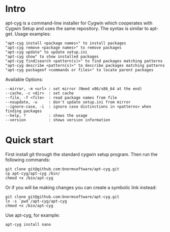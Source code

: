 Intro
=====
apt-cyg is a command-line installer for Cygwin which cooperates with Cygwin Setup and uses the same repository. The syntax is similar to apt-get. Usage examples:

    "apt-cyg install <package names>" to install packages
    "apt-cyg remove <package names>" to remove packages
    "apt-cyg update" to update setup.ini
    "apt-cyg show" to show installed packages
    "apt-cyg find|search <pattern(s)>" to find packages matching patterns
    "apt-cyg describe <pattern(s)>" to describe packages matching patterns
    "apt-cyg packageof <commands or files>" to locate parent packages

Available Options:

    --mirror, -m <url> : set mirror (Need x86/x86_64 at the end)
    --cache, -c <dir>  : set cache
    --file, -f <file>  : read package names from file
    --noupdate, -u     : don't update setup.ini from mirror
    --ignore-case, -i  : ignore case distinctions in <patterns> when finding packages
    --help, ?          : shows the usage
    --version          : shows version information

Quick start
===========
First install git through the standard cygwin setup program. Then run the following commands:

    git clone git@github.com:bnormsoftware/apt-cyg.git
    cp apt-cyg/apt-cyg /bin/
    chmod +x /bin/apt-cyg

Or if you will be making changes you can create a symbolic link instead:

    git clone git@github.com:bnormsoftware/apt-cyg.git
    ln -s `pwd`/apt-cyg/apt-cyg
    chmod +x /bin/apt-cyg

Use apt-cyg, for example:

    apt-cyg install nano
